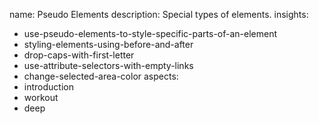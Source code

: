 name: Pseudo Elements
description: Special types of elements.
insights:
  - use-pseudo-elements-to-style-specific-parts-of-an-element
  - styling-elements-using-before-and-after
  - drop-caps-with-first-letter
  - use-attribute-selectors-with-empty-links
  - change-selected-area-color
aspects:
  - introduction
  - workout
  - deep
